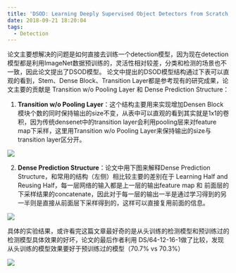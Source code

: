 ```yaml
---
title: 'DSOD: Learning Deeply Supervised Object Detectors from Scratch'
date: 2018-09-21 18:20:04
tags:
  - Detection
---
```

论文主要想解决的问题是如何直接去训练一个detection模型，因为现在detection模型都是利用ImageNet数据预训练的，灵活性相对较差，分类和检测的场景也不一致，因此论文提出了DSOD模型。
论文中提出的DSOD模型结构通过下表可以直观的看到，Stem、Dense Block、Transition Layer都是参考现有的研究成果，论文主要的贡献是
 Transition w/o Pooling Layer 和 Dense Prediction Structure：
1. **Transition w/o Pooling Layer**：这个结构主要用来实现增加Densen Block模块个数的同时保持输出的size不变，从表中可以直观的看到其实就是1x1的卷积，因为传统densenet中的transition layer会利用pooling层来对feature map下采样，这里用Transition w/o Pooling Layer来保持输出的size与transition layer区分开。

![](DSOD-Learning-Deeply-Supervised-Object-Detectors-from-Scratch-image002.png)

2. **Dense Prediction Structure**：论文中用下图来解释Dense Prediction Structure，和常用的结构（左侧）相比较主要的差别在于 Learning Half and Reusing Half，每一层网络的输入都是上一层的输出feature map 和 前面层的下采样结果的concatenate，因此对于每一层的输出一半是通过学习得到的另一半则是直接从前面层下采样得到的，这样可以直接复用前面的信息。

![](DSOD-Learning-Deeply-Supervised-Object-Detectors-from-Scratch-image003.png)

具体的实验结果，或许看完这篇文章最好奇的是从头训练的检测模型和预训练过的检测模型具体效果的好坏，论文的最后作者利用
 DS/64-12-16-1做了比较，发现从头训练的模型效果要好于预训练过的模型（70.7% vs 70.3%）

![](DSOD-Learning-Deeply-Supervised-Object-Detectors-from-Scratch-image004.png)
